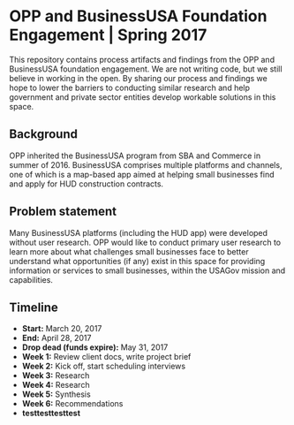 # OPP and BusinessUSA Foundation Engagement | Spring 2017
This repository contains process artifacts and findings from the OPP and BusinessUSA foundation engagement. We are not writing code, but we still believe in working in the open. By sharing our process and findings we hope to lower the barriers to conducting similar research and help government and private sector entities develop workable solutions in this space. 

## Background
OPP inherited the BusinessUSA program from SBA and Commerce in summer of 2016. BusinessUSA comprises multiple platforms and channels, one of which is a map-based app aimed at helping small businesses find and apply for HUD construction contracts.

## Problem statement
Many BusinessUSA platforms (including the HUD app) were developed without user research. OPP would like to conduct primary user research to learn more about what challenges small businesses face to better understand what opportunities (if any) exist in this space for providing information or services to small businesses, within the USAGov mission and capabilities.

## Timeline
- **Start:** March 20, 2017
- **End:** April 28, 2017
- **Drop dead (funds expire):** May 31, 2017
- **Week 1:** Review client docs, write project brief
- **Week 2:** Kick off, start scheduling interviews
- **Week 3:** Research
- **Week 4:** Research
- **Week 5:** Synthesis
- **Week 6:** Recommendations
- **testtesttesttest**
